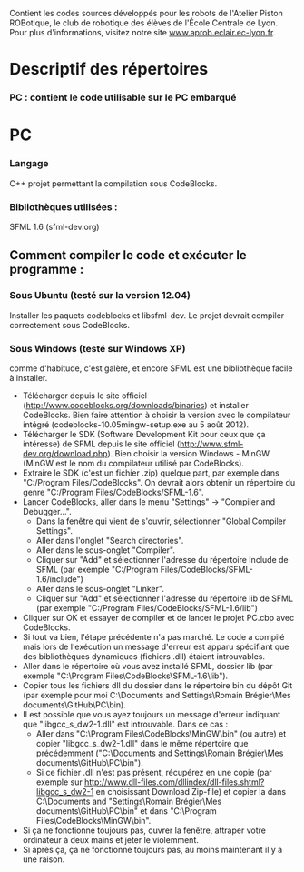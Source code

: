 Contient les codes sources développés pour les robots de l'Atelier Piston ROBotique, le club de robotique des élèves de l'École Centrale de Lyon.
Pour plus d'informations, visitez notre site www.aprob.eclair.ec-lyon.fr.

Descriptif des répertoires
============================
### PC : contient le code utilisable sur le PC embarqué

PC
===========
### Langage
C++
projet permettant la compilation sous CodeBlocks.

### Bibliothèques utilisées :
SFML 1.6 (sfml-dev.org)

Comment compiler le code et exécuter le programme :
-----------------


### Sous Ubuntu (testé sur la version 12.04)

Installer les paquets codeblocks et libsfml-dev. Le projet devrait compiler correctement sous CodeBlocks.

### Sous Windows (testé sur Windows XP)

comme d'habitude, c'est galère, et encore SFML est une bibliothèque facile à installer.

- Télécharger depuis le site officiel (http://www.codeblocks.org/downloads/binaries) et installer CodeBlocks.
Bien faire attention à choisir la version avec le compilateur intégré (codeblocks-10.05mingw-setup.exe au 5 août 2012).
- Télécharger le SDK (Software Development Kit pour ceux que ça intéresse) de SFML depuis le site officiel (http://www.sfml-dev.org/download.php).
Bien choisir la version Windows - MinGW (MinGW est le nom du compilateur utilisé par CodeBlocks).
- Extraire le SDK (c'est un fichier .zip) quelque part, par exemple dans "C:/Program Files/CodeBlocks".
On devrait alors obtenir un répertoire du genre "C:/Program Files/CodeBlocks/SFML-1.6".
- Lancer CodeBlocks, aller dans le menu "Settings" -> "Compiler and Debugger...".
    - Dans la fenêtre qui vient de s'ouvrir, sélectionner "Global Compiler Settings".
    - Aller dans l'onglet "Search directories".
    - Aller dans le sous-onglet "Compiler".
    - Cliquer sur "Add" et sélectionner l'adresse du répertoire Include de SFML (par exemple "C:/Program Files/CodeBlocks/SFML-1.6/include")
    - Aller dans le sous-onglet "Linker".
    - Cliquer sur "Add" et sélectionner l'adresse du répertoire lib de SFML (par exemple "C:/Program Files/CodeBlocks/SFML-1.6/lib")
- Cliquer sur OK et essayer de compiler et de lancer le projet PC.cbp avec CodeBlocks.
- Si tout va bien, l'étape précédente n'a pas marché. Le code a compilé mais lors de l'exécution un message d'erreur est apparu spécifiant que des bibliothèques dynamiques (fichiers .dll) étaient introuvables.
- Aller dans le répertoire où vous avez installé SFML, dossier lib (par exemple "C:\Program Files\CodeBlocks\SFML-1.6\lib").
- Copier tous les fichiers dll du dossier dans le répertoire bin du dépôt Git (par exemple pour moi C:\Documents and Settings\Romain Brégier\Mes documents\GitHub\PC\bin).
- Il est possible que vous ayez toujours un message d'erreur indiquant que "libgcc_s_dw2-1.dll" est introuvable. Dans ce cas :
    - Aller dans "C:\Program Files\CodeBlocks\MinGW\bin" (ou autre) et copier "libgcc_s_dw2-1.dll" dans le même répertoire que précédemment ("C:\Documents and Settings\Romain Brégier\Mes documents\GitHub\PC\bin").
    - Si ce fichier .dll n'est pas présent, récupérez en une copie (par exemple sur http://www.dll-files.com/dllindex/dll-files.shtml?libgcc_s_dw2-1 en choisissant Download Zip-file) et copier la dans C:\Documents and "Settings\Romain Brégier\Mes documents\GitHub\PC\bin" et dans "C:\Program Files\CodeBlocks\MinGW\bin".
- Si ça ne fonctionne toujours pas, ouvrer la fenêtre, attraper votre ordinateur à deux mains et jeter le violemment.
- Si après ça, ça ne fonctionne toujours pas, au moins maintenant il y a une raison.
        
    
    
